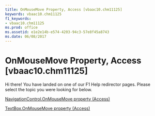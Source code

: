 ```yaml
---
title: OnMouseMove Property, Access [vbaac10.chm11125]
keywords: vbaac10.chm11125
f1_keywords:
- vbaac10.chm11125
ms.prod: office
ms.assetid: e1e2e14b-e574-4203-94c3-57e8f45a8743
ms.date: 06/08/2017
---
```



# OnMouseMove Property, Access [vbaac10.chm11125]

Hi there! You have landed on one of our F1 Help redirector pages. Please select the topic you were looking for below.

[NavigationControl.OnMouseMove property (Access)](http://msdn.microsoft.com/library/12259131-0b06-e01f-4a94-05dabaf0e53c%28Office.15%29.aspx)

[TextBox.OnMouseMove property (Access)](http://msdn.microsoft.com/library/7201a61b-5b69-c13f-63bf-a2a5f329ecc5%28Office.15%29.aspx)


